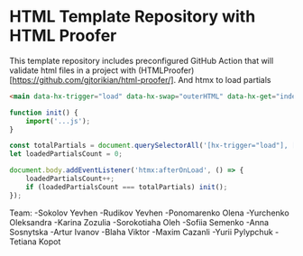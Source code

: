 # HTML Template Repository with HTML Proofer

This template repository includes preconfigured GitHub Action that will validate html files in a project with (HTMLProofer)[https://github.com/gjtorikian/html-proofer/].
And htmx to load partials

```html
<main data-hx-trigger="load" data-hx-swap="outerHTML" data-hx-get="index.main.partial.html"></main>
```


```js
function init() {
    import('...js');
}

const totalPartials = document.querySelectorAll('[hx-trigger="load"], [data-hx-trigger="load"]').length;
let loadedPartialsCount = 0;

document.body.addEventListener('htmx:afterOnLoad', () => {
    loadedPartialsCount++;
    if (loadedPartialsCount === totalPartials) init();
});
```
Team:
-Sokolov Yevhen
-Rudikov Yevhen
-Ponomarenko Olena
-Yurchenko Oleksandra
-Karina Zozulia
-Sorokotiaha Oleh
-Sofiia Semenko
-Anna Sosnytska
-Artur Ivanov
-Blaha Viktor
-Maxim Cazanli
-Yurii Pylypchuk
-Tetiana Kopot
